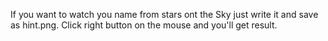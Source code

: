 If you want to watch you name from stars ont the Sky just write it and save as hint.png. 
Click right button on the mouse and you'll get result.
